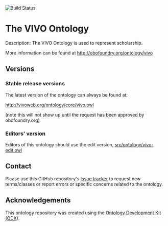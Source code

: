 
![Build Status](https://github.com/StroemPhi/vivo/workflows/CI/badge.svg)
# The VIVO Ontology

Description: The VIVO Ontology is used to represent scholarship.

More information can be found at http://obofoundry.org/ontology/vivo

## Versions

### Stable release versions

The latest version of the ontology can always be found at:

http://vivoweb.org/ontology/core/vivo.owl

(note this will not show up until the request has been approved by obofoundry.org)

### Editors' version

Editors of this ontology should use the edit version, [src/ontology/vivo-edit.owl](src/ontology/vivo-edit.owl)

## Contact

Please use this GitHub repository's [Issue tracker](https://github.com/StroemPhi/vivo/issues) to request new terms/classes or report errors or specific concerns related to the ontology.

## Acknowledgements

This ontology repository was created using the [Ontology Development Kit (ODK)](https://github.com/INCATools/ontology-development-kit).